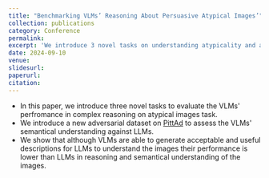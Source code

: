 ```yaml
---
title: "Benchmarking VLMs’ Reasoning About Persuasive Atypical Images’"
collection: publications
category: Conference
permalink: 
excerpt: 'We introduce 3 novel tasks on understanding atypicality and an adversarial dataset on PittAd dataset.'
date: 2024-09-10
venue: 
slidesurl: 
paperurl: 
citation: 
---
```


* In this paper, we introduce three novel tasks to evaluate the VLMs' perfromance in complex reasoning on atypical images task.
* We introduce a new adversarial dataset on [PittAd](https://people.cs.pitt.edu/~kovashka/hussain_zhang_kovashka_ads_cvpr2017.pdf) to assess the VLMs' semantical understanding against LLMs.
* We show that although VLMs are able to generate acceptable and useful descriptions for LLMs to understand the images their performance is lower than LLMs in reasoning and semantical understanding of the images.
